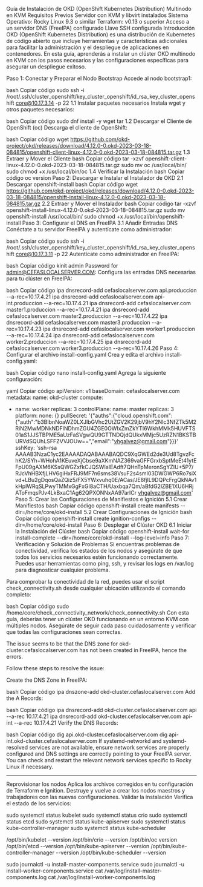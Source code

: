 Guía de Instalación de OKD (OpenShift Kubernetes Distribution) Multinodo en KVM
Requisitos Previos
Servidor con KVM y libvirt instalados
Sistema Operativo: Rocky Linux 9.3 o similar
Terraform: v0.13 o superior
Acceso a un servidor DNS (FreeIPA) configurado
Llave SSH configurada
Introducción
OKD (OpenShift Kubernetes Distribution) es una distribución de Kubernetes de código abierto que incluye herramientas y características adicionales para facilitar la administración y el despliegue de aplicaciones en contenedores. En esta guía, aprenderás a instalar un clúster OKD multinodo en KVM con los pasos necesarios y las configuraciones específicas para asegurar un despliegue exitoso.

Paso 1: Conectar y Preparar el Nodo Bootstrap
Accede al nodo bootstrap1:

bash
Copiar código
sudo ssh -i /root/.ssh/cluster_openshift/key_cluster_openshift/id_rsa_key_cluster_openshift core@10.17.3.14 -p 22
1.1 Instalar paquetes necesarios
Instala wget y otros paquetes necesarios:

bash
Copiar código
sudo dnf install -y wget tar
1.2 Descargar el Cliente de OpenShift (oc)
Descarga el cliente de OpenShift:

bash
Copiar código
wget https://github.com/okd-project/okd/releases/download/4.12.0-0.okd-2023-03-18-084815/openshift-client-linux-4.12.0-0.okd-2023-03-18-084815.tar.gz
1.3 Extraer y Mover el Cliente
bash
Copiar código
tar -xzvf openshift-client-linux-4.12.0-0.okd-2023-03-18-084815.tar.gz
sudo mv oc /usr/local/bin/
sudo chmod +x /usr/local/bin/oc
1.4 Verificar la Instalación
bash
Copiar código
oc version
Paso 2: Descargar e Instalar el Instalador de OKD
2.1 Descargar openshift-install
bash
Copiar código
wget https://github.com/okd-project/okd/releases/download/4.12.0-0.okd-2023-03-18-084815/openshift-install-linux-4.12.0-0.okd-2023-03-18-084815.tar.gz
2.2 Extraer y Mover el Instalador
bash
Copiar código
tar -xzvf openshift-install-linux-4.12.0-0.okd-2023-03-18-084815.tar.gz
sudo mv openshift-install /usr/local/bin/
sudo chmod +x /usr/local/bin/openshift-install
Paso 3: Configurar el DNS en FreeIPA
3.1 Añadir Entradas DNS
Conéctate a tu servidor FreeIPA y autentícate como administrador:

bash
Copiar código
sudo ssh -i /root/.ssh/cluster_openshift/key_cluster_openshift/id_rsa_key_cluster_openshift core@10.17.3.11 -p 22
Autentícate como administrador en FreeIPA:

bash
Copiar código
kinit admin
Password for admin@CEFASLOCALSERVER.COM:
Configura las entradas DNS necesarias para tu clúster en FreeIPA:

bash
Copiar código
ipa dnsrecord-add cefaslocalserver.com api.produccion --a-rec=10.17.4.21
ipa dnsrecord-add cefaslocalserver.com api-int.produccion --a-rec=10.17.4.21
ipa dnsrecord-add cefaslocalserver.com master1.produccion --a-rec=10.17.4.21
ipa dnsrecord-add cefaslocalserver.com master2.produccion --a-rec=10.17.4.22
ipa dnsrecord-add cefaslocalserver.com master3.produccion --a-rec=10.17.4.23
ipa dnsrecord-add cefaslocalserver.com worker1.produccion --a-rec=10.17.4.24
ipa dnsrecord-add cefaslocalserver.com worker2.produccion --a-rec=10.17.4.25
ipa dnsrecord-add cefaslocalserver.com worker3.produccion --a-rec=10.17.4.26
Paso 4: Configurar el archivo install-config.yaml
Crea y edita el archivo install-config.yaml:

bash
Copiar código
nano install-config.yaml
Agrega la siguiente configuración:

yaml
Copiar código
apiVersion: v1
baseDomain: cefaslocalserver.com
metadata:
  name: okd-cluster
compute:
- name: worker
  replicas: 3
controlPlane:
  name: master
  replicas: 3
platform:
  none: {}
pullSecret: '{"auths":{"cloud.openshift.com":{"auth":"b3BlbnNoaWZ0LXJlbGVhc2UtZGV2K29jbV9hY2Nlc3NfZTk5M2RiN2MwMDNkNDFlNDhmZGU4ZGE0OWIxZmZkYTI6WkhMMk5HUVFTS01aS1JJSTBPME5aUzFaSVgwQU9GTTNDQjdQUkxMMjc5UzRZN1BKSTBURVdSQUhLSFFZVVJOUw==","email":"vhgalvez@gmail.com"}}}'
sshKey: 'ssh-rsa AAAAB3NzaC1yc2EAAAADAQABAAABAQDC9XqGWEd2de3Ud8TgvzFchK2/SYh+WHohA1KEuveXjCbse9aXKmNAZ369vaGFFGrxbSptMeEt41ytEFpU09gAXM6KSsQWGZxfkCJQSWIaIEAdft7QHnTpMeronSgYZIU+5P7/RJcVhHBXfjLHV6giHxFRJ9MF7n6sms38VsuF2s4smI03DWGWP6Ro7siXvd+LBu2gDqosQaZQiz5/FX5YWxvuhq0E/ACas/JE8fjIL9DQPcFrgQkNAv1kHpIWRqSLPwyTMMxGgFxGI8aCTH/Uaxbqa7Qm/aBfdG2lZBE1XU6HRjAToFmqsPJv4LkBxaC1Ag62QPXONNxAA97arICr vhgalvez@gmail.com'
Paso 5: Crear las Configuraciones de Manifiestos e Ignición
5.1 Crear Manifiestos
bash
Copiar código
openshift-install create manifests --dir=/home/core/okd-install
5.2 Crear Configuraciones de Ignición
bash
Copiar código
openshift-install create ignition-configs --dir=/home/core/okd-install
Paso 6: Desplegar el Clúster OKD
6.1 Iniciar la Instalación del Clúster
bash
Copiar código
openshift-install wait-for install-complete --dir=/home/core/okd-install --log-level=info
Paso 7: Verificación y Solución de Problemas
Si encuentras problemas de conectividad, verifica los estados de los nodos y asegúrate de que todos los servicios necesarios estén funcionando correctamente. Puedes usar herramientas como ping, ssh, y revisar los logs en /var/log para diagnosticar cualquier problema.

Para comprobar la conectividad de la red, puedes usar el script check_connectivity.sh desde cualquier ubicación utilizando el comando completo:

bash
Copiar código
sudo /home/core/check_connectivity_network/check_connectivity.sh
Con esta guía, deberías tener un clúster OKD funcionando en un entorno KVM con múltiples nodos. Asegúrate de seguir cada paso cuidadosamente y verificar que todas las configuraciones sean correctas.



The issue seems to be that the DNS zone for okd-cluster.cefaslocalserver.com has not been created in FreeIPA, hence the errors.

Follow these steps to resolve the issue:

Create the DNS Zone in FreeIPA:

bash
Copiar código
ipa dnszone-add okd-cluster.cefaslocalserver.com
Add the A Records:

bash
Copiar código
ipa dnsrecord-add okd-cluster.cefaslocalserver.com api --a-rec 10.17.4.21
ipa dnsrecord-add okd-cluster.cefaslocalserver.com api-int --a-rec 10.17.4.21
Verify the DNS Records:

bash
Copiar código
dig api.okd-cluster.cefaslocalserver.com
dig api-int.okd-cluster.cefaslocalserver.com
If systemd-networkd and systemd-resolved services are not available, ensure network services are properly configured and DNS settings are correctly pointing to your FreeIPA server. You can check and restart the relevant network services specific to Rocky Linux if necessary.



____

Reprovisionar los nodos
Aplica los archivos corregidos en tu configuración de Terraform e Ignition.
Destruye y vuelve a crear los nodos maestros y trabajadores con las nuevas configuraciones.
Validar la instalación
Verifica el estado de los servicios:


sudo systemctl status kubelet
sudo systemctl status crio
sudo systemctl status etcd
sudo systemctl status kube-apiserver
sudo systemctl status kube-controller-manager
sudo systemctl status kube-scheduler


/opt/bin/kubelet --version
/opt/bin/crio --version
/opt/bin/oc version
/opt/bin/etcd --version
/opt/bin/kube-apiserver --version
/opt/bin/kube-controller-manager --version
/opt/bin/kube-scheduler --version


sudo journalctl -u install-master-components.service
sudo journalctl -u install-worker-components.service
cat /var/log/install-master-components.log
cat /var/log/install-worker-components.log